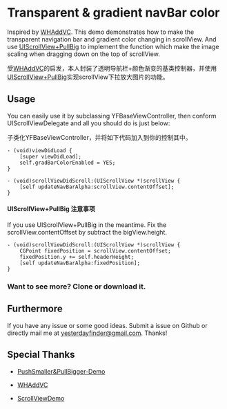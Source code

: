 # Transparent & gradient navBar color

Inspired by [WHAddVC](https://github.com/remember17/WHAddVC). This demo demonstrates how to make the transparent navigation bar and gradient color changing in scrollView. And use [UIScrollView+PullBig](https://github.com/you520t/PullBig) to implement the function which make the image scaling when dragging down on the top of scrollView.

受[WHAddVC](https://github.com/remember17/WHAddVC)的启发，本人封装了透明导航栏+颜色渐变的基类控制器，并使用[UIScrollView+PullBig](https://github.com/you520t/PullBig)实现scrollView下拉放大图片的功能。

## Usage

You can easily use it by subclassing YFBaseViewController, then conform UIScrollViewDelegate and all you should do is just below:

子类化YFBaseViewController，并将如下代码加入到你的控制其中。

```
- (void)viewDidLoad {
    [super viewDidLoad];
    self.gradBarColorEnabled = YES;
}

- (void)scrollViewDidScroll:(UIScrollView *)scrollView {
    [self updateNavBarAlpha:scrollView.contentOffset];
}
```

#### UIScrollView+PullBig 注意事项

If you use UIScrollView+PullBig in the meantime. Fix the scrollView.contentOffset by subtract the bigView.height.

```
- (void)scrollViewDidScroll:(UIScrollView *)scrollView {
    CGPoint fixedPosition = scrollView.contentOffset;
    fixedPosition.y += self.headerHeight;
    [self updateNavBarAlpha:fixedPosition];
}

```

### Want to see more? Clone or download it.

## Furthermore

If you have any issue or some good ideas. Submit a issue on Github or directly mail me at [yesterdayfinder@gmail.com](mailto:yesterdayfinder@gmail.com). Thanks!

## Special Thanks

* [PushSmaller&PullBigger-Demo](https://github.com/Crazy-Steven/PushSmaller-PullBigger-Demo)

* [WHAddVC](https://github.com/remember17/WHAddVC)

* [ScrollViewDemo](http://blog.csdn.net/chen12302asd/article/details/69388150)

